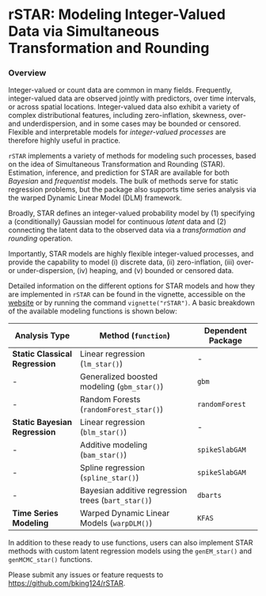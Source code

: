 
<!-- README.md is generated from README.Rmd. Please edit that file -->

# rSTAR: Modeling Integer-Valued Data via Simultaneous Transformation and Rounding

### Overview

Integer-valued or count data are common in many fields. Frequently,
integer-valued data are observed jointly with predictors, over time
intervals, or across spatial locations. Integer-valued data also exhibit
a variety of complex distributional features, including zero-inflation,
skewness, over- and underdispersion, and in some cases may be bounded or
censored. Flexible and interpretable models for *integer-valued
processes* are therefore highly useful in practice.

`rSTAR` implements a variety of methods for modeling such processes,
based on the idea of Simultaneous Transformation and Rounding (STAR).
Estimation, inference, and prediction for STAR are available for both
*Bayesian* and *frequentist* models. The bulk of methods serve for
static regression problems, but the package also supports time series
analysis via the warped Dynamic Linear Model (DLM) framework.

Broadly, STAR defines an integer-valued probability model by (1)
specifying a (conditionally) Gaussian model for continuous *latent* data
and (2) connecting the latent data to the observed data via a
*transformation and rounding* operation.

Importantly, STAR models are highly flexible integer-valued processes,
and provide the capability to model (i) discrete data, (ii)
zero-inflation, (iii) over- or under-dispersion, (iv) heaping, and (v)
bounded or censored data.

Detailed information on the different options for STAR models and how
they are implemented in `rSTAR` can be found in the vignette, accessible
on the [website](https://bking124.github.io/rSTAR/articles/rSTAR.html)
or by running the command `vignette("rSTAR")`. A basic breakdown of the
available modeling functions is shown below:

| Analysis Type                   | Method (`function`)                                | Dependent Package |
|---------------------------------|----------------------------------------------------|-------------------|
| **Static Classical Regression** | Linear regression (`lm_star()`)                    | \-                |
| \-                              | Generalized boosted modeling (`gbm_star()`)        | `gbm`             |
| \-                              | Random Forests (`randomForest_star()`)             | `randomForest`    |
| **Static Bayesian Regression**  | Linear regression (`blm_star()`)                   | \-                |
| \-                              | Additive modeling (`bam_star()`)                   | `spikeSlabGAM`    |
| \-                              | Spline regression (`spline_star()`)                | `spikeSlabGAM`    |
| \-                              | Bayesian additive regression trees (`bart_star()`) | `dbarts`          |
| **Time Series Modeling**        | Warped Dynamic Linear Models (`warpDLM()`)         | `KFAS`            |

In addition to these ready to use functions, users can also implement
STAR methods with custom latent regression models using the
`genEM_star()` and `genMCMC_star()` functions.

Please submit any issues or feature requests to
<https://github.com/bking124/rSTAR>.
